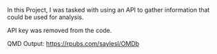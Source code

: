 In this Project, I was tasked with using an API to gather information that could be used for analysis.

API key was removed from the code.

QMD Output: https://rpubs.com/saylesl/OMDb
